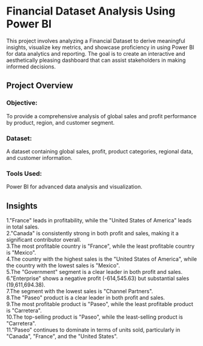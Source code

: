 # Financial Dataset Analysis Using Power BI
This project involves analyzing a Financial Dataset to derive meaningful insights, visualize key metrics, and showcase proficiency in using Power BI for data analytics and reporting. The goal is to create an interactive and aesthetically pleasing dashboard that can assist stakeholders in making informed decisions.
## Project Overview
### Objective:
To provide a comprehensive analysis of global sales and profit performance by product, region, and customer segment.
### Dataset:
A dataset containing global sales, profit, product categories, regional data, and customer information.
### Tools Used:
Power BI for advanced data analysis and visualization.
## Insights
1."France" leads in profitability, while the "United States of America" leads in total sales.\
2."Canada" is consistently strong in both profit and sales, making it a significant contributor overall.\
3.The most profitable country is "France", while the least profitable country is "Mexico".\
4.The country with the highest sales is the "United States of America", while the country with the lowest sales is "Mexico".\
5.The "Government" segment is a clear leader in both profit and sales.\
6."Enterprise" shows a negative profit (-614,545.63) but substantial sales (19,611,694.38).\
7.The segment with the lowest sales is "Channel Partners".\
8.The "Paseo" product is a clear leader in both profit and sales.\
9.The most profitable product is "Paseo", while the least profitable product is "Carretera".\
10.The top-selling product is "Paseo", while the least-selling product is "Carretera".\
11."Paseo" continues to dominate in terms of units sold, particularly in "Canada", "France", and the "United States".
